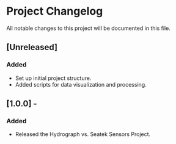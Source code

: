 # Project Changelog

All notable changes to this project will be documented in this file.

## [Unreleased]

### Added

- Set up initial project structure.
- Added scripts for data visualization and processing.

## [1.0.0] - <YYYY-MM-DD>

### Added

- Released the Hydrograph vs. Seatek Sensors Project.

